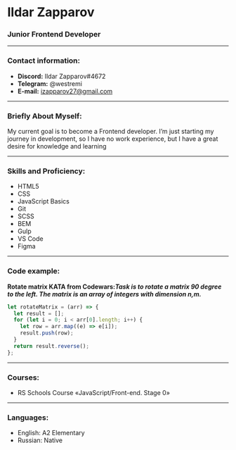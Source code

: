 # Ildar Zapparov

### Junior Frontend Developer

---

### Contact information:

- **Discord:** Ildar Zapparov#4672
- **Telegram:** @westremi
- **E-mail:** izapparov27@gmail.com

---

### Briefly About Myself:

My current goal is to become a Frontend developer. I’m just starting my journey in development, so I
have no work experience, but I have a great desire for knowledge and learning

---

### Skills and Proficiency:

- HTML5
- CSS
- JavaScript Basics
- Git
- SCSS
- BEM
- Gulp
- VS Code
- Figma

---

### Code example:

**Rotate matrix KATA from Codewars:_Task is to rotate a matrix 90 degree to the left. The matrix is an array of integers with dimension n,m._**

```javascript
let rotateMatrix = (arr) => {
  let result = [];
  for (let i = 0; i < arr[0].length; i++) {
    let row = arr.map((e) => e[i]);
    result.push(row);
  }
  return result.reverse();
};
```

---

### Courses:

- RS Schools Course «JavaScript/Front-end. Stage 0»

---

### Languages:

- English: A2 Elementary
- Russian: Native
